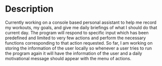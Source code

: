 # Description
Currently working on a console based personal assistant to help me record my workouts, my goals, and give me daily briefings of what I should do that current day. The program will respond to specific input which has been predefined and limited to very few actions and perform the necessary functions corresponding to that action requested. So far, I am working on storing the information of the user locally so whenever a user tries to run the program again it will have the information of the user and a daily motivational message should appear with the menu of actions.  